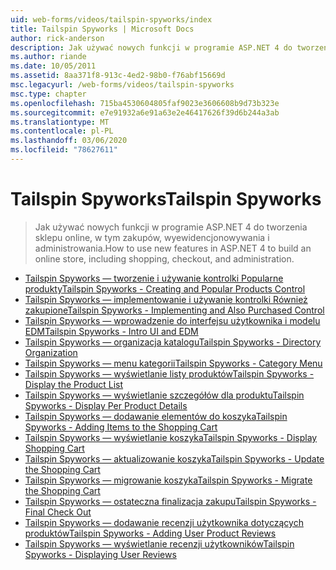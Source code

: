 ```yaml
---
uid: web-forms/videos/tailspin-spyworks/index
title: Tailspin Spyworks | Microsoft Docs
author: rick-anderson
description: Jak używać nowych funkcji w programie ASP.NET 4 do tworzenia sklepu online, w tym zakupów, wyewidencjonowywania i administrowania.
ms.author: riande
ms.date: 10/05/2011
ms.assetid: 8aa371f8-913c-4ed2-98b0-f76abf15669d
msc.legacyurl: /web-forms/videos/tailspin-spyworks
msc.type: chapter
ms.openlocfilehash: 715ba4530604805faf9023e3606608b9d73b323e
ms.sourcegitcommit: e7e91932a6e91a63e2e46417626f39d6b244a3ab
ms.translationtype: MT
ms.contentlocale: pl-PL
ms.lasthandoff: 03/06/2020
ms.locfileid: "78627611"
---
```

# <a name="tailspin-spyworks"></a><span data-ttu-id="11202-103">Tailspin Spyworks</span><span class="sxs-lookup"><span data-stu-id="11202-103">Tailspin Spyworks</span></span>

> <span data-ttu-id="11202-104">Jak używać nowych funkcji w programie ASP.NET 4 do tworzenia sklepu online, w tym zakupów, wyewidencjonowywania i administrowania.</span><span class="sxs-lookup"><span data-stu-id="11202-104">How to use new features in ASP.NET 4 to build an online store, including shopping, checkout, and administration.</span></span>

- [<span data-ttu-id="11202-105">Tailspin Spyworks — tworzenie i używanie kontrolki Popularne produkty</span><span class="sxs-lookup"><span data-stu-id="11202-105">Tailspin Spyworks - Creating and Popular Products Control</span></span>](tailspin-spyworks-creating-and-using-the-popular-products-control.md)
- [<span data-ttu-id="11202-106">Tailspin Spyworks — implementowanie i używanie kontrolki Również zakupione</span><span class="sxs-lookup"><span data-stu-id="11202-106">Tailspin Spyworks - Implementing and Also Purchased Control</span></span>](tailspin-spyworks-implementing-and-using-the-also-purchased-control.md)
- [<span data-ttu-id="11202-107">Tailspin Spyworks — wprowadzenie do interfejsu użytkownika i modelu EDM</span><span class="sxs-lookup"><span data-stu-id="11202-107">Tailspin Spyworks - Intro UI and EDM</span></span>](tailspin-spyworks-intro-ui-and-edm.md)
- [<span data-ttu-id="11202-108">Tailspin Spyworks — organizacja katalogu</span><span class="sxs-lookup"><span data-stu-id="11202-108">Tailspin Spyworks - Directory Organization</span></span>](tailspin-spyworks-directory-organization.md)
- [<span data-ttu-id="11202-109">Tailspin Spyworks — menu kategorii</span><span class="sxs-lookup"><span data-stu-id="11202-109">Tailspin Spyworks - Category Menu</span></span>](tailspin-spyworks-category-menu.md)
- [<span data-ttu-id="11202-110">Tailspin Spyworks — wyświetlanie listy produktów</span><span class="sxs-lookup"><span data-stu-id="11202-110">Tailspin Spyworks - Display the Product List</span></span>](tailspin-spyworks-display-the-product-list.md)
- [<span data-ttu-id="11202-111">Tailspin Spyworks — wyświetlanie szczegółów dla produktu</span><span class="sxs-lookup"><span data-stu-id="11202-111">Tailspin Spyworks - Display Per Product Details</span></span>](tailspin-spyworks-display-per-product-details.md)
- [<span data-ttu-id="11202-112">Tailspin Spyworks — dodawanie elementów do koszyka</span><span class="sxs-lookup"><span data-stu-id="11202-112">Tailspin Spyworks - Adding Items to the Shopping Cart</span></span>](tailspin-spyworks-adding-items-to-the-shopping-cart.md)
- [<span data-ttu-id="11202-113">Tailspin Spyworks — wyświetlanie koszyka</span><span class="sxs-lookup"><span data-stu-id="11202-113">Tailspin Spyworks - Display Shopping Cart</span></span>](tailspin-spyworks-display-shopping-cart.md)
- [<span data-ttu-id="11202-114">Tailspin Spyworks — aktualizowanie koszyka</span><span class="sxs-lookup"><span data-stu-id="11202-114">Tailspin Spyworks - Update the Shopping Cart</span></span>](tailspin-spyworks-update-the-shopping-cart.md)
- [<span data-ttu-id="11202-115">Tailspin Spyworks — migrowanie koszyka</span><span class="sxs-lookup"><span data-stu-id="11202-115">Tailspin Spyworks - Migrate the Shopping Cart</span></span>](tailspin-spyworks-migrate-the-shopping-cart.md)
- [<span data-ttu-id="11202-116">Tailspin Spyworks — ostateczna finalizacja zakupu</span><span class="sxs-lookup"><span data-stu-id="11202-116">Tailspin Spyworks - Final Check Out</span></span>](tailspin-spyworks-final-check-out.md)
- [<span data-ttu-id="11202-117">Tailspin Spyworks — dodawanie recenzji użytkownika dotyczących produktów</span><span class="sxs-lookup"><span data-stu-id="11202-117">Tailspin Spyworks - Adding User Product Reviews</span></span>](tailspin-spyworks-adding-user-product-reviews.md)
- [<span data-ttu-id="11202-118">Tailspin Spyworks — wyświetlanie recenzji użytkowników</span><span class="sxs-lookup"><span data-stu-id="11202-118">Tailspin Spyworks - Displaying User Reviews</span></span>](tailspin-spyworks-displaying-user-reviews.md)
